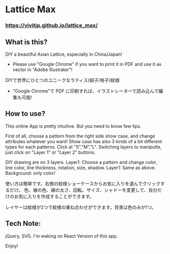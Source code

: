 # Lattice Max

### https://vivitjp.github.io/lattice_max/

## What is this?

DIY a beautiful Asian Lattice, especially in China/Japan!
* Please use "Google Chrome" if you want to print it in PDF and use it as vector in "Adobe Illustrator"!

DIYで世界にひとつのユニークなラティス(組子/格子)紋様
* "Google Chrome"で PDF に印刷すれば、イラストレーターで読み込んで編集も可能!

## How to use?

This online App is pretty intuitive. But you need to know few tips.

First of all, choose a pattern from the right side show case, and change attributes whatever you want!
Show case has also 3 kinds of a bit different types for each patterns. Click at "S","M","L".
Switching layers to manipulte, just click on "Layer 1" or "Layer 2" buttons.

DIY drawing are on 3 layers.
Layer1: Choose a pattern and change color, line color, line thickness, rotation, size, shadow.
Layer1: Same as above.
Background: only color!

使い方は簡単です。右側の紋様ショーケースからお気に入りを選んでクリックするだけ。
色、線の色、線の太さ、回転、サイズ、シャドーを変更して、自分だけのお気に入りを作成することができます。

レイヤーは紋様が2つで紋様の重ね合わせができます。背景は色のみが1つ。

## Tech Note:

jQuery, SVG. I'm waking on React Version of this app.

Enjoy!
